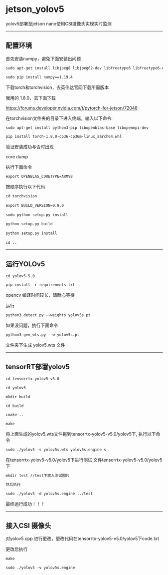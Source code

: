 # jetson_yolov5

yolov5部署至jetson nano使用CSI摄像头实现实时监测

---

## 配置环境

首先安装numpy，避免下面安装出问题

```markdown
sudo apt-get install libjpeg8 libjpeg62-dev libfreetype6 libfreetype6-dev

sudo pip install numpy==1.19.4
```

下载torch和torchvision，去英伟达官网下载所需版本

我用的 1.8.0，去下面下载

https://forums.developer.nvidia.com/t/pytorch-for-jetson/72048

在torchvision文件夹的目录下进入终端，输入以下命令:

```markdown
sudo apt-get install python3-pip libopenblas-base libopenmpi-dev 
```

```markdown
pip install torch-1.8.0-cp36-cp36m-linux_aarch64.whl
```

验证安装成功与否时出现

core dump

执行下面命令


```markdown
export OPENBLAS_CORETYPE=ARMV8
```
按顺序执行以下代码

```markdown
cd torchvision
 
export BUILD_VERSION=0.9.0
 
sudo python setup.py install 
 
python setup.py build
 
python setup.py install
 
cd .. 
```
---
## 运行YOLOv5

```markdown
cd yolov5-5.0

pip install -r requirements.txt
```
opencv 编译时间较长，请耐心等待

运行

```markdown
python3 detect.py --weights yolov5s.pt 
```

如果没问题，执行下面命令

```markdown
python3 gen_wts.py --w yolov5s.pt
```

文件夹下生成 yolov5.wts 文件

---
## tensorRT部署yolov5

```markdown
cd tensorrtx-yolov5-v5.0

cd yolov5

mkdir build

cd build

cmake ..

make
```

将上面生成的yolov5.wts文件拖到tensorrtx-yolov5-v5.0/yolov5下,
执行以下命令

```markdown
sudo ./yolov5 -s yolov5s.wts yolov5s.engine s
```
在tensorrtx-yolov5-v5.0/yolov5下进行测试
文件tensorrtx-yolov5-v5.0/yolov5下

```markdown
mkdir test //test下放入测试图片

然后执行

sudo ./yolov5 -d yolov5s.engine ../test
```

最终运行成功！！！

---
## 接入CSI 摄像头

对yolov5.cpp 进行更改，更改代码在tensorrtx-yolov5-v5.0/yolov5下code.txt

更改后执行

```markdown
make

sudo ./yolov5 -v yolov5s.engine
```








